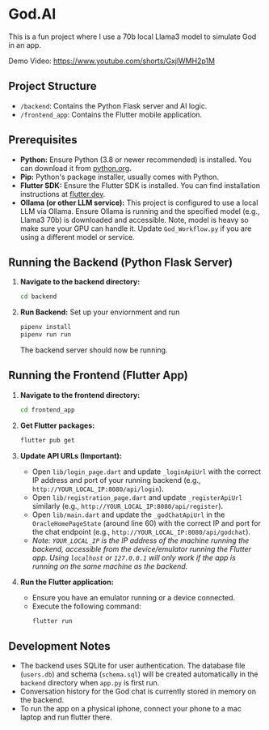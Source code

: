 # God.AI
This is a fun project where I use a 70b local Llama3 model to simulate God in an app.

Demo Video: https://www.youtube.com/shorts/GxjlWMH2p1M

## Project Structure

*   `/backend`: Contains the Python Flask server and AI logic.
*   `/frontend_app`: Contains the Flutter mobile application.

## Prerequisites

*   **Python:** Ensure Python (3.8 or newer recommended) is installed. You can download it from [python.org](https://www.python.org/).
*   **Pip:** Python's package installer, usually comes with Python.
*   **Flutter SDK:** Ensure the Flutter SDK is installed. You can find installation instructions at [flutter.dev](https://flutter.dev/docs/get-started/install).
*   **Ollama (or other LLM service):** This project is configured to use a local LLM via Ollama. Ensure Ollama is running and the specified model (e.g., Llama3 70b) is downloaded and accessible. Note, model is heavy so make sure your GPU can handle it. Update `God_Workflow.py` if you are using a different model or service.

## Running the Backend (Python Flask Server)

1.  **Navigate to the backend directory:**
    ```bash
    cd backend
    ```


2.  **Run Backend:**
    Set up your enviornment and run
    ```bash
    pipenv install
    pipenv run run
    ```
    The backend server should now be running.
## Running the Frontend (Flutter App)

1.  **Navigate to the frontend directory:**
    ```bash
    cd frontend_app
    ```

2.  **Get Flutter packages:**
    ```bash
    flutter pub get
    ```

3.  **Update API URLs (Important):**
    *   Open `lib/login_page.dart` and update `_loginApiUrl` with the correct IP address and port of your running backend (e.g., `http://YOUR_LOCAL_IP:8080/api/login`).
    *   Open `lib/registration_page.dart` and update `_registerApiUrl` similarly (e.g., `http://YOUR_LOCAL_IP:8080/api/register`).
    *   Open `lib/main.dart` and update the `_godChatApiUrl` in the `OracleHomePageState` (around line 60) with the correct IP and port for the chat endpoint (e.g., `http://YOUR_LOCAL_IP:8080/api/godchat`).
    *   *Note: `YOUR_LOCAL_IP` is the IP address of the machine running the backend, accessible from the device/emulator running the Flutter app. Using `localhost` or `127.0.0.1` will only work if the app is running on the same machine as the backend.*

4.  **Run the Flutter application:**
    *   Ensure you have an emulator running or a device connected.
    *   Execute the following command:
        ```bash
        flutter run
        ```

## Development Notes

*   The backend uses SQLite for user authentication. The database file (`users.db`) and schema (`schema.sql`) will be created automatically in the `backend` directory when `app.py` is first run.
*   Conversation history for the God chat is currently stored in memory on the backend.
*   To run the app on a physical iphone, connect your phone to a mac laptop and run flutter there.
